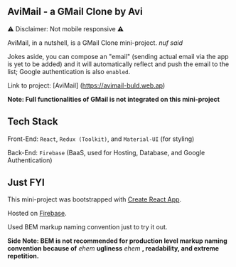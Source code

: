 ## AviMail - a GMail Clone by Avi

⚠️ Disclaimer: Not mobile responsive ⚠️

AviMail, in a nutshell, is a GMail Clone mini-project. *nuf said*

Jokes aside, you can compose an "email" (sending actual email via the app is yet to be added) and it will automatically reflect and push the email to the list; Google authentication is also `enabled`.

Link to project: [AviMail] (https://avimail-buld.web.ap)

**Note: Full functionalities of GMail is not integrated on this mini-project**

## Tech Stack

Front-End: `React`, `Redux (Toolkit)`, and `Material-UI` (for styling)

Back-End: `Firebase` (BaaS, used for Hosting, Database, and Google Authentication) 

## Just FYI

This mini-project was bootstrapped with [Create React App](https://facebook.github.io/create-react-app/docs/getting-started).

Hosted on [Firebase](https://firebase.google.com/).

Used BEM markup naming convention just to try it out.

**Side Note: BEM is not recommended for production level markup naming convention because of** *ehem* **ugliness** *ehem* **, readability, and extreme repetition.**